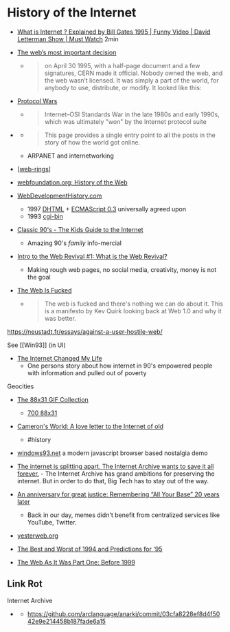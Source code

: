 History of the Internet
=======================

* [What is Internet ? Explained by Bill Gates 1995 | Funny Video | David Letterman Show | Must Watch](https://www.youtube.com/watch?v=gipL_CEw-fk) 2min
* [The web’s most important decision](https://thehistoryoftheweb.com/postscript/the-webs-most-important-decision/)
    * > on April 30 1995, with a half-page document and a few signatures, CERN made it official. Nobody owned the web, and the web wasn’t licensed. It was simply a part of the world, for anybody to use, distribute, or modify. It looked like this:
* [Protocol Wars](https://en.wikipedia.org/wiki/Protocol_Wars)
    * > Internet–OSI Standards War in the late 1980s and early 1990s, which was ultimately "won" by the Internet protocol suite
* [](https://technicshistory.com/the-backbone/)
    * > This page provides a single entry point to all the posts in the story of how the world got online.
    * ARPANET and internetworking
* [[web-rings]]

* [webfoundation.org: History of the Web](https://webfoundation.org/about/vision/history-of-the-web/)
* [WebDevelopmentHistory.com](https://webdevelopmenthistory.com/)
    * 1997 [DHTML](https://webdevelopmenthistory.com/1997-the-year-of-dhtml/) + [ECMAScript 0.3](http://archives.ecma-international.org/1997/TC39/97-001.pdf) universally agreed upon
    * 1993 [cgi-bin](https://webdevelopmenthistory.com/1993-cgi-scripts-and-early-server-side-web-programming/)

* [Classic 90's - The Kids Guide to the Internet](https://www.youtube.com/watch?v=mfMrVKnGzwg)
    * Amazing 90's _family_ info-mercial
* [Intro to the Web Revival #1: What is the Web Revival?](https://thoughts.melonking.net/guides/introduction-to-the-web-revival-1-what-is-the-web-revival)
    * Making rough web pages, no social media, creativity, money is not the goal

* [The Web Is Fucked](https://thewebisfucked.com/)
    * > The web is fucked and there's nothing we can do about it. This is a manifesto by Kev Quirk looking back at Web 1.0 and why it was better. 

https://neustadt.fr/essays/against-a-user-hostile-web/

See [[Win93]] (in UI)

* [The Internet Changed My Life](https://pointersgonewild.com/2022/01/19/the-internet-changed-my-life/)
    * One persons story about how internet in 90's empowered people with information and pulled out of poverty

Geocities

* [The 88x31 GIF Collection](http://cyber.dabamos.de/88x31/)
    * [700 88x31](https://anlucas.neocities.org/88x31Buttons.html)
* [Cameron's World: A love letter to the Internet of old](https://www.cameronsworld.net/)
    * #history
* [windows93.net](https://www.windows93.net/) a modern javascript browser based nostalgia demo

* [The internet is splitting apart. The Internet Archive wants to save it all forever.](https://www.protocol.com/internet-archive-preserving-future) - The Internet Archive has grand ambitions for preserving the internet. But in order to do that, Big Tech has to stay out of the way.

* [An anniversary for great justice: Remembering “All Your Base” 20 years later](https://arstechnica.com/gaming/2021/02/get-ready-to-feel-old-the-all-your-base-music-video-turns-20-today/)
    * Back in our day, memes didn't benefit from centralized services like YouTube, Twitter.

* [yesterweb.org](https://yesterweb.org/)

* [The Best and Worst of 1994 and Predictions for '95](http://www.panix.com/~kgreenb/iw/bwv6n1.htm)

* [The Web As It Was Part One: Before 1999](http://brassicgamer.blogspot.com/2018/11/the-web-as-it-was-part-one-before-1999.html)


Link Rot
--------

Internet Archive
* [](https://twostopbits.com/item?id=911)
    * https://github.com/arclanguage/anarki/commit/03cfa8228ef8d4f5042e9e214458b187fade6a15

[//begin]: # "Autogenerated link references for markdown compatibility"
[web-rings]: web-rings.md "WebRings"
[//end]: # "Autogenerated link references"